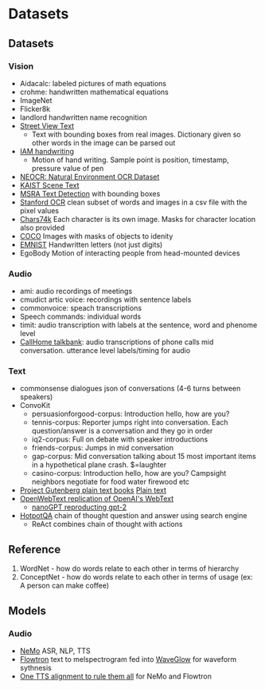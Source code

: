 # Datasets


## Datasets

### Vision
- Aidacalc: labeled pictures of math equations
- crohme: handwritten mathematical equations
- ImageNet
- Flicker8k
- landlord handwritten name recognition
- [Street View Text](http://www.iapr-tc11.org/mediawiki/index.php?title=The_Street_View_Text_Dataset)
  - Text with bounding boxes from real images. Dictionary given so other words in the image can be parsed out
- [IAM handwriting](http://www.iapr-tc11.org/mediawiki/index.php?title=IAM_Online_Document_Database_(IAMonDo-database))
  - Motion of hand writing. Sample point is position, timestamp, pressure value of pen
- [NEOCR: Natural Environment OCR Dataset](http://www.iapr-tc11.org/mediawiki/index.php?title=NEOCR:_Natural_Environment_OCR_Dataset)
- [KAIST Scene Text](http://www.iapr-tc11.org/mediawiki/index.php?title=NEOCR:_Natural_Environment_OCR_Dataset)
- [MSRA Text Detection](http://www.iapr-tc11.org/mediawiki/index.php?title=MSRA_Text_Detection_500_Database_(MSRA-TD500)) with bounding boxes
- [Stanford OCR](https://ai.stanford.edu/~btaskar/ocr/) clean subset of words and images in a csv file with the pixel values
- [Chars74k](http://www.ee.surrey.ac.uk/CVSSP/demos/chars74k/) Each character is its own image. Masks for character location also provided
- [COCO](https://cocodataset.org/#download) Images with masks of objects to idenity
- [EMNIST](https://pytorch.org/vision/stable/generated/torchvision.datasets.EMNIST.html#torchvision.datasets.EMNIST) Handwritten letters (not just digits)
- EgoBody Motion of interacting people from head-mounted devices

### Audio
- ami: audio recordings of meetings
- cmudict artic voice: recordings with sentence labels
- commonvoice: speach transcriptions
- Speech commands: individual words
- timit: audio transcription with labels at the sentence, word and phenome level
- [CallHome talkbank](https://www.linguistics.ucsb.edu/research/santa-barbara-corpus#SBC009): audio transcriptions of phone calls mid conversation. utterance level labels/timing for audio

### Text
- commonsense dialogues json of conversations (4-6 turns between speakers)
- ConvoKit
  - persuasionforgood-corpus: Introduction hello, how are you?
  - tennis-corpus: Reporter jumps right into conversation. Each question/answer is a conversation and they go in order
  - iq2-corpus: Full on debate with speaker introductions
  - friends-corpus: Jumps in mid conversation
  - gap-corpus: Mid conversation talking about 15 most important items in a hypothetical plane crash. $=laughter
  - casino-corpus: Introduction hello, how are you? Campsight neighbors negotiate for food water firewood etc
- [Project Gutenberg plain text books](https://www.gutenberg.org/ebooks/2641) [Plain text](https://www.gutenberg.org/cache/epub/2641/pg2641.txt)
- [OpenWebText replication of OpenAI's WebText](https://openwebtext2.readthedocs.io/en/latest/)
  - [nanoGPT reproducting gpt-2](https://github.com/karpathy/nanoGPT#reproducing-gpt-2)
- [HotpotQA](https://hotpotqa.github.io/) chain of thought question and answer using search engine
  - ReAct combines chain of thought with actions
## Reference
1. WordNet - how do words relate to each other in terms of hierarchy
2. ConceptNet - how do words relate to each other in terms of usage (ex: A person can make coffee)

## Models
### Audio
- [NeMo](https://nvidia.github.io/NeMo/) ASR, NLP, TTS
- [Flowtron](https://github.com/NVIDIA/flowtron) text to melspectrogram fed into [WaveGlow](https://github.com/NVIDIA/waveglow) for waveform sythnesis
- [One TTS alignment to rule them all](https://nv-adlr.github.io/one-tts-alignment) for NeMo and Flowtron
